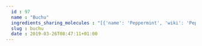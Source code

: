 ```yaml
---
  id : 97
  name : "Buchu"
  ingredients_sharing_molecules : "[{'name': 'Peppermint', 'wiki': 'Peppermint', 'id': 350, 'category': 'Herb', 'common_molecules': [11567, 16666, 381152, 10582, 329983, 527144, 6654, 79023, 6986, 442495, 14896, 7462, 643820, 61362, 94579, 61262]}, {'name': 'Black Currant', 'wiki': 'Blackcurrant', 'id': 174, 'category': 'Fruit', 'common_molecules': [79023, 381152, 14529, 1549025, 643820, 6654, 442495, 6986, 14896, 7462, 170833, 17100, 61362, 520440]}, {'name': 'Spearmint', 'wiki': 'Spearmint', 'id': 266, 'category': 'Herb', 'common_molecules': [79023, 16666, 381152, 14529, 10582, 1549025, 102024, 6654, 329983, 6986, 14896, 7462, 527144, 442495]}, {'name': 'Rosemary', 'wiki': 'Rosemary', 'id': 264, 'category': 'Herb', 'common_molecules': [381152, 10582, 14529, 643820, 6654, 8748, 442495, 6986, 14896, 7462, 170833, 17100, 61362]}, {'name': 'Mentha Oil', 'wiki': 'Mentha', 'id': 119, 'category': 'Essential Oil', 'common_molecules': [11567, 16666, 381152, 1549025, 643820, 6654, 329983, 6986, 7462, 17100, 61362, 442495]}]"
  slug : buchu
  date : 2019-03-26T08:47:11+01:00
---
```



